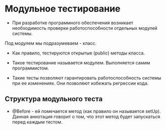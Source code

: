 # Модульное тестирование

* При разработке программного обеспечения возникает необходимость проверки работоспособности отдельных модулей системы. 

Под модулем мы подразумеваем - класс.

* Как правило, тестируются открытые (public) методы класса.

* Такое тестирование называется модулем. Выполняется самим программистом.

* Такие тесты позволяют гарантировать работоспособность системы при ее изменениях. Они позволяют избежать регрессии кода.

## Структура модульного теста

* @Before - ей помечается метод (как правило он называется setUp). Данная аннотация говорит о том, что этот метод будет запускаться перед каждым тестом.